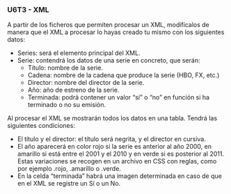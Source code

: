 ### U6T3 - XML

A partir de los ficheros que permiten procesar un XML, modifícalos de manera que el XML a procesar lo hayas creado tu mismo con los siguientes datos:

* Series: será el elemento principal del XML.
* Serie: contendrá los datos de una serie en concreto, que serán:
	* Título: nombre de la serie.
	* Cadena: nombre de la cadena que produce la serie (HBO, FX, etc.)
	* Director: nombre del director de la serie.
	* Año: año de estreno de la serie.
   	* Terminada: podrá contener un valor “sí” o “no” en función si ha terminado o no su emisión.

Al procesar el XML se mostrarán todos los datos en una tabla. Tendrá las siguientes condiciones:

* El título y el director: el título será negrita, y el director en cursiva.
* El año aparecerá en color rojo si la serie es anterior al año 2000, en amarillo si está entre el 2001 y el 2010 y en verde si es posterior al 2011. Estas variaciones se recogen en un archivo en CSS con reglas, como por ejemplo .rojo, .amarillo o .verde.
* En la celda “terminada” habrá una imagen determinada en caso de que en el XML se registre un Sí o un No.

